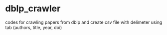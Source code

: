 # dblp_crawler
codes for crawling papers from dblp and create csv file with delimeter using tab (authors, title, year, doi)

